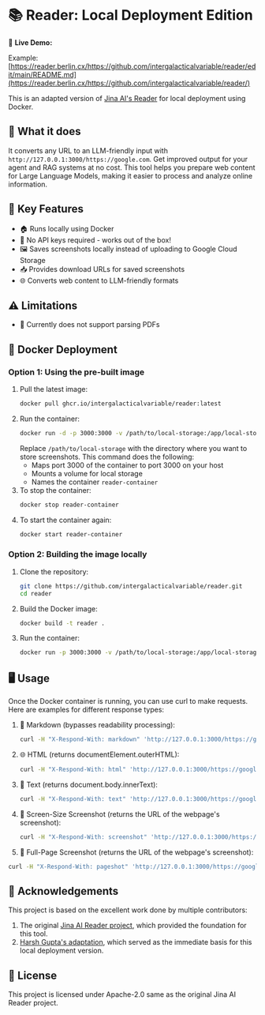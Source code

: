# 📚 Reader: Local Deployment Edition

🌟 **Live Demo:** 

Example: [https://reader.berlin.cx/https://github.com/intergalacticalvariable/reader/edit/main/README.md](https://reader.berlin.cx/https://github.com/intergalacticalvariable/reader/)

This is an adapted version of [Jina AI's Reader](https://github.com/jina-ai/reader) for local deployment using Docker. 

## 🎯 What it does
It converts any URL to an LLM-friendly input with `http://127.0.0.1:3000/https://google.com`. Get improved output for your agent and RAG systems at no cost. This tool helps you prepare web content for Large Language Models, making it easier to process and analyze online information.

## 🚀 Key Features
- 🏠 Runs locally using Docker
- 🔑 No API keys required - works out of the box!
- 🖼️ Saves screenshots locally instead of uploading to Google Cloud Storage
- 📥 Provides download URLs for saved screenshots
- 🌐 Converts web content to LLM-friendly formats

## ⚠️ Limitations
- 📄 Currently does not support parsing PDFs

## 🐳 Docker Deployment

### Option 1: Using the pre-built image
1. Pull the latest image:
   ```bash
   docker pull ghcr.io/intergalacticalvariable/reader:latest
   ```
2. Run the container:
   ```bash
   docker run -d -p 3000:3000 -v /path/to/local-storage:/app/local-storage --name reader-container ghcr.io/intergalacticalvariable/reader:latest
   ```
   Replace `/path/to/local-storage` with the directory where you want to store screenshots.
   This command does the following:
   - Maps port 3000 of the container to port 3000 on your host
   - Mounts a volume for local storage
   - Names the container `reader-container`
3. To stop the container:
   ```bash
   docker stop reader-container
   ```
4. To start the container again:
   ```bash
   docker start reader-container
   ```

### Option 2: Building the image locally
1. Clone the repository:
   ```bash
   git clone https://github.com/intergalacticalvariable/reader.git
   cd reader
   ```
2. Build the Docker image:
   ```bash
   docker build -t reader .
   ```
3. Run the container:
   ```bash
   docker run -p 3000:3000 -v /path/to/local-storage:/app/local-storage reader
   ```

## 🖥️ Usage
Once the Docker container is running, you can use curl to make requests. Here are examples for different response types:

1. 📝 Markdown (bypasses readability processing):
   ```bash
   curl -H "X-Respond-With: markdown" 'http://127.0.0.1:3000/https://google.com'
   ```

2. 🌐 HTML (returns documentElement.outerHTML):
   ```bash
   curl -H "X-Respond-With: html" 'http://127.0.0.1:3000/https://google.com'
   ```

3. 📄 Text (returns document.body.innerText):
   ```bash
   curl -H "X-Respond-With: text" 'http://127.0.0.1:3000/https://google.com'
   ```

4. 📸 Screen-Size Screenshot (returns the URL of the webpage's screenshot):
   ```bash
   curl -H "X-Respond-With: screenshot" 'http://127.0.0.1:3000/https://google.com'
   ```

5.  📸 Full-Page Screenshot (returns the URL of the webpage's screenshot):
   ```bash
   curl -H "X-Respond-With: pageshot" 'http://127.0.0.1:3000/https://google.com'
   ```

## 🙏 Acknowledgements
This project is based on the excellent work done by multiple contributors:
1. The original [Jina AI Reader project](https://github.com/jina-ai/reader), which provided the foundation for this tool.
2. [Harsh Gupta's adaptation](https://github.com/hargup/reader), which served as the immediate basis for this local deployment version.

## 📜 License
This project is licensed under Apache-2.0 same as the original Jina AI Reader project.
